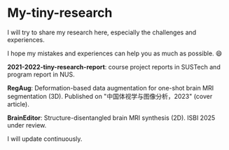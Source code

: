 # My-tiny-research
I will try to share my research here, especially the challenges and experiences. 

I hope my mistakes and experiences can help you as much as possible. 😄

**2021-2022-tiny-research-report**: course project reports in SUSTech and program report in NUS.

**RegAug**: Deformation-based data augmentation for one-shot brain MRI segmentation (3D). Published on "中国体视学与图像分析，2023" (cover article).

**BrainEditor**: Structure-disentangled brain MRI synthesis (2D). ISBI 2025 under review.

I will update continuously.
